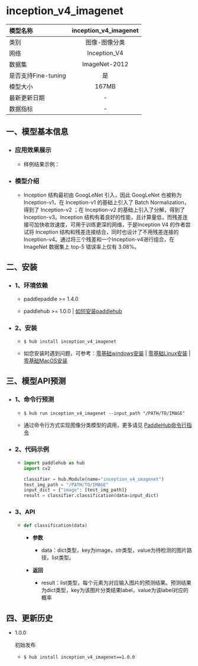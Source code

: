 # inception_v4_imagenet

|模型名称|inception_v4_imagenet|
| :--- | :---: |
|类别|图像-图像分类|
|网络|Inception_V4|
|数据集|ImageNet-2012|
|是否支持Fine-tuning|是|
|模型大小|167MB|
|最新更新日期|-|
|数据指标|-|


## 一、模型基本信息

- ### 应用效果展示
  - 样例结果示例：


- ### 模型介绍

  - Inception 结构最初由 GoogLeNet 引入，因此 GoogLeNet 也被称为 Inception-v1，在 Inception-v1 的基础上引入了 Batch Normalization，得到了 Inception-v2 ；在 Inception-v2 的基础上引入了分解，得到了Inception-v3。Inception 结构有着良好的性能，且计算量低，而残差连接可加快收敛速度，可用于训练更深的网络，于是Inception V4 的作者尝试将 Inception 结构和残差连接结合，同时也设计了不用残差连接的Inception-v4。通过将三个残差和一个Inception-v4进行组合，在 ImageNet 数据集上 top-5 错误率上仅有 3.08%。

## 二、安装

- ### 1、环境依赖  

  - paddlepaddle >= 1.4.0  

  - paddlehub >= 1.0.0  | [如何安装paddlehub](../../../../docs/docs_ch/get_start/installation.rst)


- ### 2、安装

  - ```shell
    $ hub install inception_v4_imagenet
    ```
  - 如您安装时遇到问题，可参考：[零基础windows安装](../../../../docs/docs_ch/get_start/windows_quickstart.md)
 | [零基础Linux安装](../../../../docs/docs_ch/get_start/linux_quickstart.md) | [零基础MacOS安装](../../../../docs/docs_ch/get_start/mac_quickstart.md)

## 三、模型API预测

- ### 1、命令行预测

  - ```shell
    $ hub run inception_v4_imagenet --input_path "/PATH/TO/IMAGE"
    ```
  - 通过命令行方式实现图像分类模型的调用，更多请见 [PaddleHub命令行指令](../../../../docs/docs_ch/tutorial/cmd_usage.rst)

- ### 2、代码示例

  - ```python
    import paddlehub as hub
    import cv2

    classifier = hub.Module(name="inception_v4_imagenet")
    test_img_path = "/PATH/TO/IMAGE"
    input_dict = {"image": [test_img_path]}
    result = classifier.classification(data=input_dict)
    ```

- ### 3、API

  - ```python
    def classification(data)
    ```

    - **参数**
      - data：dict类型，key为image，str类型，value为待检测的图片路径，list类型。

    - **返回**
      - result：list类型，每个元素为对应输入图片的预测结果。预测结果为dict类型，key为该图片分类结果label，value为该label对应的概率





## 四、更新历史

* 1.0.0

  初始发布

  - ```shell
    $ hub install inception_v4_imagenet==1.0.0
    ```
